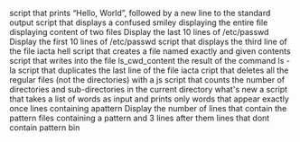 script that prints “Hello, World”, followed by a new line to the standard output
script that displays a confused smiley
displaying the entire file
displaying content of two files
Display the last 10 lines of /etc/passwd
Display the first 10 lines of /etc/passwd
 script that displays the third line of the file iacta
hell script that creates a file named exactly and given contents
script that writes into the file ls_cwd_content the result of the command ls -la
 script that duplicates the last line of the file iacta
cript that deletes all the regular files (not the directories) with a js
script that counts the number of directories and sub-directories in the current directory
what's new
a script that takes a list of words as input and prints only words that appear exactly once
lines containing apattern
Display the number of lines that contain the pattern 
files containing a pattern and 3 lines after them
 lines that dont contain pattern bin
